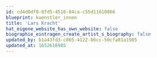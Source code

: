```yaml
---
id: cd4d0df8-8fd5-4516-84ca-c55d11610866
blueprint: kuenstler_innen
title: 'Lars Kracht'
hat_eigene_website_has_own_website: false
biographie_eintragen_create_artist_s_biography: false
updated_by: b1a43fd3-c865-4122-b6cc-50cfa81a1985
updated_at: 1652616985
---
```

